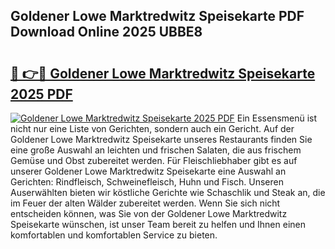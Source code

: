 ## Goldener Lowe Marktredwitz Speisekarte PDF Download Online 2025 UBBE8

# <h2><a href="http://gcdt8ui.nevu.top/?p=Goldener+Lowe+Marktredwitz+Speisekarte">🔗 👉🔴 Goldener Lowe Marktredwitz Speisekarte 2025 PDF</a></h2>

[![Goldener Lowe Marktredwitz Speisekarte 2025 PDF](https://i.imgur.com/dBaPXMq.png)](http://gcdt8ui.nevu.top/?p=Goldener+Lowe+Marktredwitz+Speisekarte)
Ein Essensmenü ist nicht nur eine Liste von Gerichten, sondern auch ein Gericht. Auf der Goldener Lowe Marktredwitz Speisekarte unseres Restaurants finden Sie eine große Auswahl an leichten und frischen Salaten, die aus frischem Gemüse und Obst zubereitet werden. Für Fleischliebhaber gibt es auf unserer Goldener Lowe Marktredwitz Speisekarte eine Auswahl an Gerichten: Rindfleisch, Schweinefleisch, Huhn und Fisch. Unseren Auserwählten bieten wir köstliche Gerichte wie Schaschlik und Steak an, die im Feuer der alten Wälder zubereitet werden. Wenn Sie sich nicht entscheiden können, was Sie von der Goldener Lowe Marktredwitz Speisekarte wünschen, ist unser Team bereit zu helfen und Ihnen einen komfortablen und komfortablen Service zu bieten.
